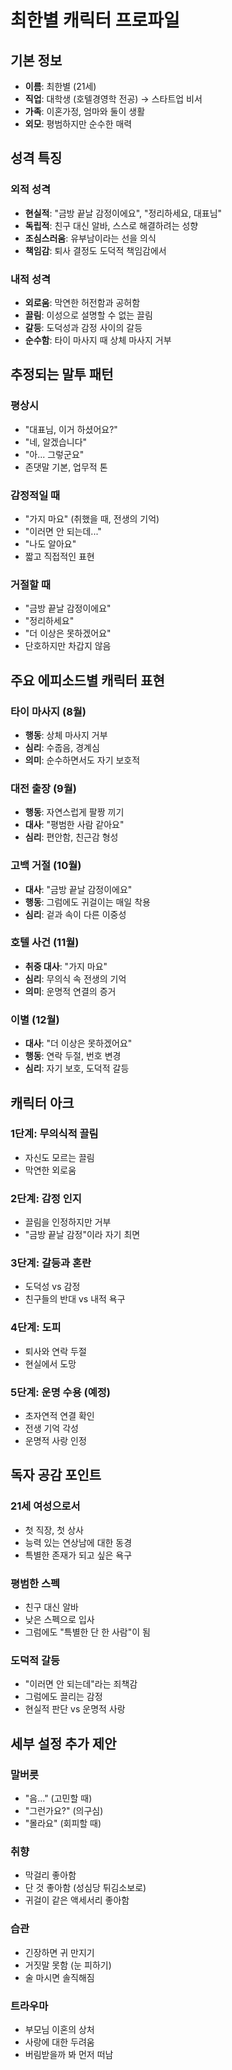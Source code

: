 # 최한별 캐릭터 프로파일

## 기본 정보
- **이름**: 최한별 (21세)
- **직업**: 대학생 (호텔경영학 전공) → 스타트업 비서
- **가족**: 이혼가정, 엄마와 둘이 생활
- **외모**: 평범하지만 순수한 매력

## 성격 특징

### 외적 성격
- **현실적**: "금방 끝날 감정이에요", "정리하세요, 대표님"
- **독립적**: 친구 대신 알바, 스스로 해결하려는 성향
- **조심스러움**: 유부남이라는 선을 의식
- **책임감**: 퇴사 결정도 도덕적 책임감에서

### 내적 성격
- **외로움**: 막연한 허전함과 공허함
- **끌림**: 이성으로 설명할 수 없는 끌림
- **갈등**: 도덕성과 감정 사이의 갈등
- **순수함**: 타이 마사지 때 상체 마사지 거부

## 추정되는 말투 패턴

### 평상시
- "대표님, 이거 하셨어요?"
- "네, 알겠습니다"
- "아... 그렇군요"
- 존댓말 기본, 업무적 톤

### 감정적일 때
- "가지 마요" (취했을 때, 전생의 기억)
- "이러면 안 되는데..."
- "나도 알아요"
- 짧고 직접적인 표현

### 거절할 때
- "금방 끝날 감정이에요"
- "정리하세요"
- "더 이상은 못하겠어요"
- 단호하지만 차갑지 않음

## 주요 에피소드별 캐릭터 표현

### 타이 마사지 (8월)
- **행동**: 상체 마사지 거부
- **심리**: 수줍음, 경계심
- **의미**: 순수하면서도 자기 보호적

### 대전 출장 (9월)
- **행동**: 자연스럽게 팔짱 끼기
- **대사**: "평범한 사람 같아요"
- **심리**: 편안함, 친근감 형성

### 고백 거절 (10월)
- **대사**: "금방 끝날 감정이에요"
- **행동**: 그럼에도 귀걸이는 매일 착용
- **심리**: 겉과 속이 다른 이중성

### 호텔 사건 (11월)
- **취중 대사**: "가지 마요"
- **심리**: 무의식 속 전생의 기억
- **의미**: 운명적 연결의 증거

### 이별 (12월)
- **대사**: "더 이상은 못하겠어요"
- **행동**: 연락 두절, 번호 변경
- **심리**: 자기 보호, 도덕적 갈등

## 캐릭터 아크

### 1단계: 무의식적 끌림
- 자신도 모르는 끌림
- 막연한 외로움

### 2단계: 감정 인지
- 끌림을 인정하지만 거부
- "금방 끝날 감정"이라 자기 최면

### 3단계: 갈등과 혼란
- 도덕성 vs 감정
- 친구들의 반대 vs 내적 욕구

### 4단계: 도피
- 퇴사와 연락 두절
- 현실에서 도망

### 5단계: 운명 수용 (예정)
- 초자연적 연결 확인
- 전생 기억 각성
- 운명적 사랑 인정

## 독자 공감 포인트

### 21세 여성으로서
- 첫 직장, 첫 상사
- 능력 있는 연상남에 대한 동경
- 특별한 존재가 되고 싶은 욕구

### 평범한 스펙
- 친구 대신 알바
- 낮은 스펙으로 입사
- 그럼에도 "특별한 단 한 사람"이 됨

### 도덕적 갈등
- "이러면 안 되는데"라는 죄책감
- 그럼에도 끌리는 감정
- 현실적 판단 vs 운명적 사랑

## 세부 설정 추가 제안

### 말버릇
- "음..." (고민할 때)
- "그런가요?" (의구심)
- "몰라요" (회피할 때)

### 취향
- 막걸리 좋아함
- 단 것 좋아함 (성심당 튀김소보로)
- 귀걸이 같은 액세서리 좋아함

### 습관
- 긴장하면 귀 만지기
- 거짓말 못함 (눈 피하기)
- 술 마시면 솔직해짐

### 트라우마
- 부모님 이혼의 상처
- 사랑에 대한 두려움
- 버림받을까 봐 먼저 떠남